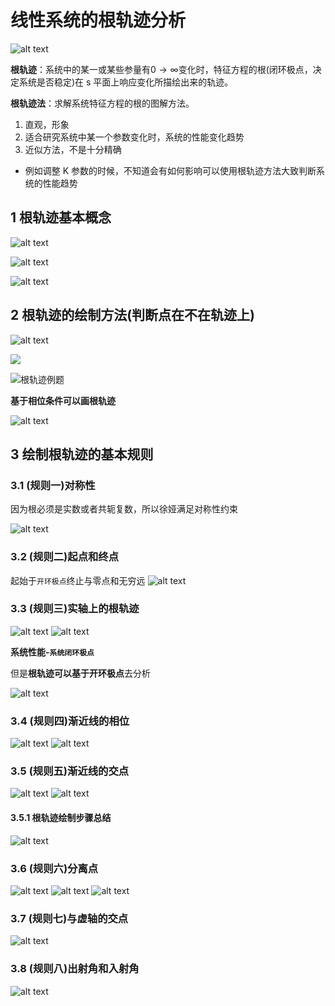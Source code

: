 # 线性系统的根轨迹分析

![alt text](image.png)

**根轨迹**：系统中的某一或某些参量有$0\rightarrow\infty$变化时，特征方程的根(闭环极点，决定系统是否稳定)在 s 平面上响应变化所描绘出来的轨迹。

**根轨迹法**：求解系统特征方程的根的图解方法。

1. 直观，形象
2. 适合研究系统中某一个参数变化时，系统的性能变化趋势
3. 近似方法，不是十分精确

- 例如调整 K 参数的时候，不知道会有如何影响可以使用根轨迹方法大致判断系统的性能趋势

## 1 根轨迹基本概念

![alt text](image-1.png)

![alt text](image-2.png)

![alt text](image-3.png)

## 2 根轨迹的绘制方法(判断点在不在轨迹上)

![alt text](image-4.png)

![](image-5.png)

![根轨迹例题](image-6.png)

**基于相位条件可以画根轨迹**

![alt text](image-7.png)

## 3 绘制根轨迹的基本规则

### 3.1 (规则一)对称性

因为根必须是实数或者共轭复数，所以徐娅满足对称性约束

![alt text](image-9.png)

### 3.2 (规则二)起点和终点

起始于`开环极点`终止与零点和无穷远
![alt text](image-8.png)

### 3.3 (规则三)实轴上的根轨迹

![alt text](image-10.png)
![alt text](image-11.png)

**系统性能-`系统闭环极点`**

但是**根轨迹可以基于开环极点**去分析

![alt text](image-12.png)

### 3.4 (规则四)渐近线的相位

![alt text](image-13.png)
![alt text](image-14.png)

### 3.5 (规则五)渐近线的交点

![alt text](image-15.png)
![alt text](image-16.png)

#### 3.5.1 根轨迹绘制步骤总结

![alt text](image-17.png)

### 3.6 (规则六)分离点

![alt text](image-18.png)
![alt text](image-19.png)
![alt text](image-20.png)

### 3.7 (规则七)与虚轴的交点

![alt text](image-21.png)

### 3.8 (规则八)出射角和入射角

![alt text](image-22.png)
